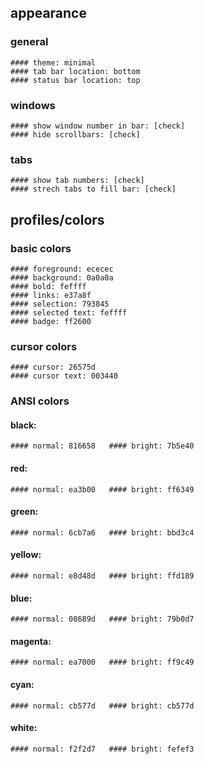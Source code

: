 ## appearance

  ### general
  
    #### theme: minimal
    #### tab bar location: bottom
    #### status bar location: top
  
  ### windows
  
    #### show window number in bar: [check]
    #### hide scrollbars: [check]
  
  ### tabs
  
    #### show tab numbers: [check]
    #### strech tabs to fill bar: [check]

## profiles/colors

  ### basic colors
  
    #### foreground: ececec
    #### background: 0a0a0a
    #### bold: feffff
    #### links: e37a8f
    #### selection: 793845
    #### selected text: feffff
    #### badge: ff2600
  
  ### cursor colors
  
    #### cursor: 26575d
    #### cursor text: 003440
  
  ### ANSI colors
  
  #### black:
    #### normal: 816658   #### bright: 7b5e40
  #### red:
    #### normal: ea3b00   #### bright: ff6349
  #### green:
    #### normal: 6cb7a6   #### bright: bbd3c4
  #### yellow:
    #### normal: e8d48d   #### bright: ffd189
  #### blue:
    #### normal: 08689d   #### bright: 79b0d7
  #### magenta:
    #### normal: ea7000   #### bright: ff9c49
  #### cyan:
    #### normal: cb577d   #### bright: cb577d
  #### white:
    #### normal: f2f2d7   #### bright: fefef3
